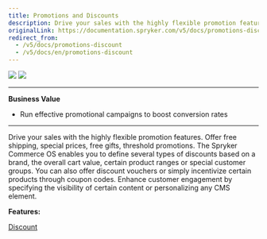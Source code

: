 ```yaml
---
title: Promotions and Discounts
description: Drive your sales with the highly flexible promotion features. Offer free shipping, special prices, free gifts, threshold promotions.
originalLink: https://documentation.spryker.com/v5/docs/promotions-discount
redirect_from:
  - /v5/docs/promotions-discount
  - /v5/docs/en/promotions-discount
---
```


<div class='feature-text'>
    <div class='feature-images'>
    <img class="light-mode" src="https://spryker.s3.eu-central-1.amazonaws.com/docs/Document+360/Capabilities+icons/light/Promotions+and+Discounts.svg"/>
    <img class="dark-mode" src="https://spryker.s3.eu-central-1.amazonaws.com/docs/Document+360/Capabilities+icons/dark/Promotions+and+Discounts.svg"/>
    </div>
    <div class="feature-text-wrap">

***
**Business Value**
* Run effective promotional campaigns to boost conversion rates
***
        
Drive your sales with the highly flexible promotion features. Offer free shipping, special prices, free gifts, threshold promotions. The Spryker Commerce OS enables you to define several types of discounts based on a brand, the overall cart value, certain product ranges or special customer groups. You can also offer discount vouchers or simply incentivize certain products through coupon codes. Enhance customer engagement by specifying the visibility of certain content or personalizing any CMS element.
</div>
</div>

**Features:**

<div>
<a class="feature-link" href="https://documentation.spryker.com/docs/en/discount">Discount</a>    
</div>

